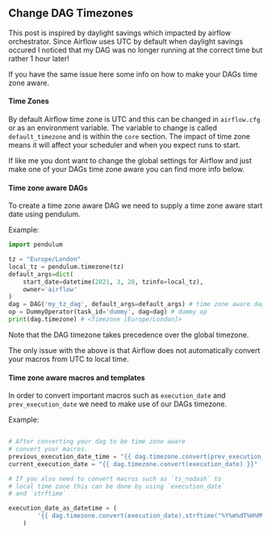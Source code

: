 ## Change DAG Timezones

This post is inspired by daylight savings which impacted by airflow orchestrator. Since Airflow uses UTC by default when daylight savings occured I noticed that my DAG was no longer running at the correct time but rather 1 hour later!

If you have the same issue here some info on how to make your DAGs time zone aware.

#### Time Zones

By default Airflow time zone is UTC and this can be changed in `airflow.cfg` or as an environment variable. The variable to change is called `default_timezone` and is within the `core` section. The impact of time zone means it will affect your scheduler and when you expect runs to start.

If like me you dont want to change the global settings for Airflow and just make one of your DAGs time zone aware you can find more info below.

#### Time zone aware DAGs

To create a time zone aware DAG we need to supply a time zone aware start date using pendulum.

Example:

```python
import pendulum

tz = "Europe/London"
local_tz = pendulum.timezone(tz)
default_args=dict(
    start_date=datetime(2021, 3, 28, tzinfo=local_tz),
    owner='airflow'
)
dag = DAG('my_tz_dag', default_args=default_args) # time zone aware dag
op = DummyOperator(task_id='dummy', dag=dag) # dummy op
print(dag.timezone) # <Timezone [Europe/London]>
```

Note that the DAG timezone takes precedence over the global timezone.

The only issue with the above is that Airflow does not automatically convert your macros from UTC to local time.

#### Time zone aware macros and templates

In order to convert important macros such as `execution_date` and `prev_execution_date` we need to make use of our DAGs timezone.

Example:

```python

# After converting your dag to be time zone aware
# convert your macros.
previous_execution_date_time = "{{ dag.timezone.convert(prev_execution_date_success) }}"
current_execution_date = "{{ dag.timezone.convert(execution_date) }}"

# If you also need to convert macros such as `ts_nodash` to
# local time zone this can be done by using `execution_date`
# and `strftime`

execution_date_as_datetime = (
        '{{ dag.timezone.convert(execution_date).strftime("%Y%m%dT%H%M%S") }}'
    )

```
